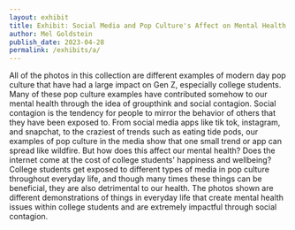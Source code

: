 ```yaml
---
layout: exhibit
title: Exhibit: Social Media and Pop Culture's Affect on Mental Health and Social Contagion 
author: Mel Goldstein
publish_date: 2023-04-28
permalink: /exhibits/a/
---
```

All of the photos in this collection are different examples of modern day pop culture that have had a large impact on Gen Z, especially college students. Many of these pop culture examples have contributed somehow to our mental health through the idea of groupthink and social contagion. Social contagion is the tendency for people to mirror the behavior of others that they have been exposed to. From social media apps like tik tok, instagram, and snapchat, to the craziest of trends such as eating tide pods, our examples of pop culture in the media show that one small trend or app can spread like wildfire. But how does this affect our mental health? Does the internet come at the cost of college students' happiness and wellbeing? College students get exposed to different types of media in pop culture throughout everyday life, and though many times these things can be beneficial, they are also detrimental to our health. The photos shown are different demonstrations of things in everyday life that create mental health issues within college students and are extremely impactful through social contagion.
